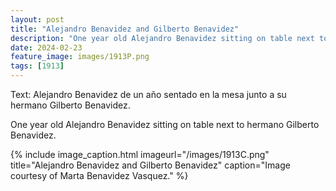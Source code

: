```yaml
---
layout: post
title: "Alejandro Benavidez and Gilberto Benavidez"
description: "One year old Alejandro Benavidez sitting on table next to hermano Gilberto Benavidez."
date: 2024-02-23
feature_image: images/1913P.png
tags: [1913]
---
```


Text: 
Alejandro Benavidez de un año sentado en la mesa junto a su hermano Gilberto Benavidez.

One year old Alejandro Benavidez sitting on table next to hermano Gilberto Benavidez.
<!--more-->
{% include image_caption.html imageurl="/images/1913C.png" title="Alejandro Benavidez and Gilberto Benavidez" caption="Image courtesy of Marta Benavidez Vasquez." %}
